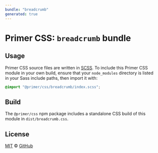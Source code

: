 ```yaml
---
bundle: "breadcrumb"
generated: true
---
```


# Primer CSS: `breadcrumb` bundle

## Usage

Primer CSS source files are written in [SCSS]. To include this Primer CSS module in your own build, ensure that your `node_modules` directory is listed in your Sass include paths, then import it with:

```scss
@import "@primer/css/breadcrumb/index.scss";
```

## Build

The `@primer/css` npm package includes a standalone CSS build of this module in `dist/breadcrumb.css`.

## License

[MIT](https://github.com/primer/css/blob/main/LICENSE) &copy; [GitHub](https://github.com/)


[scss]: https://sass-lang.com/documentation/syntax#scss
